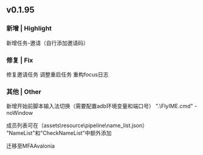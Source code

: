 ## v0.1.95
### 新增 | Highlight

新增任务-邀请（自行添加邀请码）

### 修复 | Fix

修复邀请任务
调整重启任务
重构focus日志

### 其他 | Other

新增开始前脚本输入法切换（需要配置adb环境变量和端口号）
".\FlyIME.cmd" -noWindow

成员列表可在（assets\resource\pipeline\name_list.json）
"NameList"和"CheckNameList"中额外添加

迁移至MFAAvalonia
